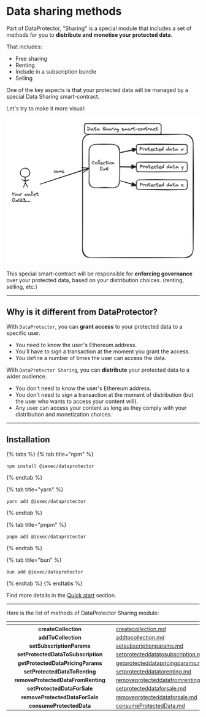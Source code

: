 # Data sharing methods

Part of DataProtector, "Sharing" is a special module that includes a set of methods for you
to **distribute and monetise your protected data**.

That includes:
 - Free sharing
 - Renting
 - Include in a subscription bundle
 - Selling

One of the key aspects is that your protected data will be managed by a special Data Sharing
smart-contract.

Let's try to make it more visual:

![Data Sharing smart-contract](data-sharing-sc.png)

This special smart-contract will be responsible for **enforcing governance** over your protected data,
based on your distribution choices. (renting, selling, etc.)

-----

## Why is it different from DataProtector?

With `DataProtector`, you can **grant access** to your protected data to a specific user.
 - You need to know the user's Ethereum address.
 - You'll have to sign a transaction at the moment you grant the access.
 - You define a number of times the user can access the data.

With `DataProtector Sharing`, you can **distribute** your protected data to a wider audience.
 - You don't need to know the user's Ethereum address.
 - You don't need to sign a transaction at the moment of distribution (but the user who wants to
access your content will).
 - Any user can access your content as long as they comply with your distribution and monetization
choices.

-----

## Installation

{% tabs %}
{% tab title="npm" %}
```
npm install @iexec/dataprotector
```
{% endtab %}

{% tab title="yarn" %}
```
yarn add @iexec/dataprotector
```
{% endtab %}

{% tab title="pnpm" %}
```
pnpm add @iexec/dataprotector
```
{% endtab %}

{% tab title="bun" %}
```
bun add @iexec/dataprotector
```
{% endtab %}
{% endtabs %}

Find more details in the [Quick start](../dataprotector/quick-start.md) section.

-----

Here is the list of methods of DataProtector Sharing module:

<table data-card-size="large" data-view="cards">
  <thead>
  <tr>
    <th align="center"></th>
    <th align="center"></th>
    <th></th>
    <th data-hidden data-card-target data-type="content-ref"></th>
  </tr>
  </thead>
  <tbody>
  <tr>
    <td align="center"></td>
    <td align="center"><strong>createCollection</strong></td>
    <td></td>
    <td><a href="createcollection.md">createcollection.md</a></td>
  </tr>
  <tr>
    <td align="center"></td>
    <td align="center"><strong>addToCollection</strong></td>
    <td></td>
    <td><a href="addtocollection.md">addtocollection.md</a></td>
  </tr>
  <tr>
    <td align="center"></td>
    <td align="center"><strong>setSubscriptionParams</strong></td>
    <td></td>
    <td><a href="setsubscriptionparams.md">setsubscriptionparams.md</a></td>
  </tr>
  <tr>
    <td align="center"></td>
    <td align="center"><strong>setProtectedDataToSubscription</strong></td>
    <td></td>
    <td><a href="setprotecteddatatosubscription.md">setprotecteddatatosubscription.md</a></td>
  </tr>
  <tr>
    <td align="center"></td>
    <td align="center"><strong>getProtectedDataPricingParams</strong></td>
    <td></td>
    <td><a href="getprotecteddatapricingparams.md">getprotecteddatapricingparams.md</a></td>
  </tr>
  <tr>
    <td align="center"></td>
    <td align="center"><strong>setProtectedDataToRenting</strong></td>
    <td></td>
    <td><a href="setprotecteddatatorenting.md">setprotecteddatatorenting.md</a></td>
  </tr>
  <tr>
    <td align="center"></td>
    <td align="center"><strong>removeProtectedDataFromRenting</strong></td>
    <td></td>
    <td><a href="removeprotecteddatafromrenting.md">removeprotecteddatafromrenting.md</a></td>
  </tr>
  <tr>
    <td align="center"></td>
    <td align="center"><strong>setProtectedDataForSale</strong></td>
    <td></td>
    <td><a href="setprotecteddataforsale.md">setprotecteddataforsale.md</a></td>
  </tr>
  <tr>
    <td align="center"></td>
    <td align="center"><strong>removeProtectedDataForSale</strong></td>
    <td></td>
    <td><a href="removeprotecteddataforsale.md">removeprotecteddataforsale.md</a></td>
  </tr>
  <tr>
    <td align="center"></td>
    <td align="center"><strong>consumeProtectedData</strong></td>
    <td></td>
    <td><a href="consumeprotecteddata.md">consumeProtectedData.md</a></td>
  </tr>
  </tbody>
</table>
